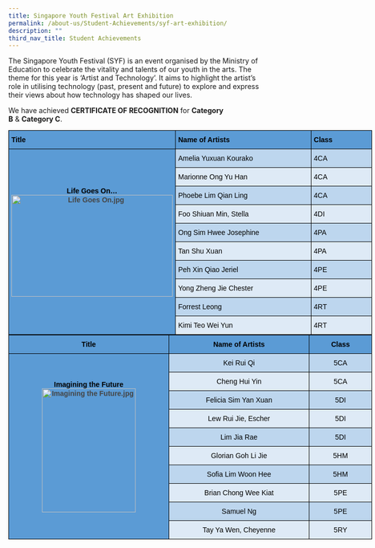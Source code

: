 ```yaml
---
title: Singapore Youth Festival Art Exhibition
permalink: /about-us/Student-Achievements/syf-art-exhibition/
description: ""
third_nav_title: Student Achievements
---
```

The Singapore Youth Festival (SYF) is an event organised by the Ministry of Education to celebrate the vitality and talents of our youth in the arts. The theme for this year is ‘Artist and Technology’. It aims to highlight the artist’s role in utilising technology (past, present and future) to explore and express their views about how technology has shaped our lives.

  

We have achieved **CERTIFICATE OF RECOGNITION** for **Category B** & **Category C**.


<style type="text/css">
.tg  {border-collapse:collapse;border-spacing:0;margin:0px auto;}
.tg td{border-color:black;border-style:solid;border-width:1px;font-family:Arial, sans-serif;font-size:14px;
  overflow:hidden;padding:10px 5px;word-break:normal;}
.tg th{border-color:black;border-style:solid;border-width:1px;font-family:Arial, sans-serif;font-size:14px;
  font-weight:normal;overflow:hidden;padding:10px 5px;word-break:normal;}
.tg .tg-xw6x{background-color:#BDD6EE;color:#454545;text-align:left;vertical-align:top}
.tg .tg-ra0p{background-color:#5B9BD5;color:#454545;font-weight:bold;text-align:center;vertical-align:middle}
.tg .tg-6tuz{background-color:#5B9BD5;color:#454545;font-weight:bold;text-align:left;vertical-align:top}
.tg .tg-8r4w{background-color:#DEEAF6;color:#454545;text-align:left;vertical-align:top}
</style>
<table class="tg" style="undefined;table-layout: fixed; width: 726px">
<colgroup>
<col style="width: 320px">
<col style="width: 281px">
<col style="width: 125px">
</colgroup>
<tbody>
  <tr>
    <td class="tg-6tuz"><span style="color:black">Title</span></td>
    <td class="tg-6tuz"><span style="color:black">Name of Artists</span></td>
    <td class="tg-6tuz"><span style="color:black">Class</span></td>
  </tr>
  <tr>
    <td class="tg-ra0p" rowspan="10"><span style="color:black">Life Goes On… </span><br><img src="https://aitong.moe.edu.sg/qql/slot/u180/Our%20Achievements/Student/Life%20Goes%20On.jpg" alt="Life Goes On.jpg" width="322" height="203"></td>
    <td class="tg-xw6x"><span style="color:black">Amelia Yuxuan Kourako</span></td>
    <td class="tg-xw6x"><span style="color:black">4CA</span></td>
  </tr>
  <tr>
    <td class="tg-8r4w"><span style="color:black">Marionne Ong Yu Han</span></td>
    <td class="tg-8r4w"><span style="color:black">4CA</span></td>
  </tr>
  <tr>
    <td class="tg-xw6x"><span style="color:black">Phoebe Lim Qian Ling</span></td>
    <td class="tg-xw6x"><span style="color:black">4CA</span></td>
  </tr>
  <tr>
    <td class="tg-8r4w"><span style="color:black">Foo Shiuan Min, Stella</span></td>
    <td class="tg-8r4w"><span style="color:black">4DI</span></td>
  </tr>
  <tr>
    <td class="tg-xw6x"><span style="color:black">Ong Sim Hwee Josephine</span></td>
    <td class="tg-xw6x"><span style="color:black">4PA</span></td>
  </tr>
  <tr>
    <td class="tg-8r4w"><span style="color:black">Tan Shu Xuan</span></td>
    <td class="tg-8r4w"><span style="color:black">4PA</span></td>
  </tr>
  <tr>
    <td class="tg-xw6x"><span style="color:black">Peh Xin Qiao Jeriel</span></td>
    <td class="tg-xw6x"><span style="color:black">4PE</span></td>
  </tr>
  <tr>
    <td class="tg-8r4w"><span style="color:black">Yong Zheng Jie Chester</span></td>
    <td class="tg-8r4w"><span style="color:black">4PE</span></td>
  </tr>
  <tr>
    <td class="tg-xw6x"><span style="color:black">Forrest Leong</span></td>
    <td class="tg-xw6x"><span style="color:black">4RT</span></td>
  </tr>
  <tr>
    <td class="tg-8r4w"><span style="color:black">Kimi Teo Wei Yun</span></td>
    <td class="tg-8r4w"><span style="color:black">4RT</span></td>
  </tr>
</tbody>
</table>


<style type="text/css">
.tg  {border-collapse:collapse;border-spacing:0;margin:0px auto;}
.tg td{border-color:black;border-style:solid;border-width:1px;font-family:Arial, sans-serif;font-size:14px;
  overflow:hidden;padding:10px 5px;word-break:normal;}
.tg th{border-color:black;border-style:solid;border-width:1px;font-family:Arial, sans-serif;font-size:14px;
  font-weight:normal;overflow:hidden;padding:10px 5px;word-break:normal;}
.tg .tg-ntt7{background-color:#BDD6EE;color:#454545;text-align:center;vertical-align:top}
.tg .tg-rr2f{background-color:#5B9BD5;color:#454545;font-weight:bold;text-align:center;vertical-align:top}
.tg .tg-4taq{background-color:#DEEAF6;color:#454545;text-align:center;vertical-align:top}
.tg .tg-ra0p{background-color:#5B9BD5;color:#454545;font-weight:bold;text-align:center;vertical-align:middle}
</style>
<table class="tg" style="undefined;table-layout: fixed; width: 726px">
<colgroup>
<col style="width: 320px">
<col style="width: 281px">
<col style="width: 125px">
</colgroup>
<tbody>
  <tr>
    <td class="tg-rr2f"><span style="color:black">Title</span></td>
    <td class="tg-rr2f"><span style="color:black">Name of Artists</span></td>
    <td class="tg-rr2f"><span style="color:black">Class</span></td>
  </tr>
  <tr>
    <td class="tg-ra0p" rowspan="10"><span style="color:black">Imagining the Future</span><br><img src="https://aitong.moe.edu.sg/qql/slot/u180/Our%20Achievements/Student/Imagining%20the%20Future.jpg" alt="Imagining the Future.jpg" width="187" height="247"></td>
    <td class="tg-ntt7"><span style="color:black"> Kei Rui Qi</span></td>
    <td class="tg-ntt7"><span style="color:black"> 5CA</span></td>
  </tr>
  <tr>
    <td class="tg-4taq"><span style="color:black">Cheng Hui Yin</span></td>
    <td class="tg-4taq"><span style="color:black">5CA</span></td>
  </tr>
  <tr>
    <td class="tg-ntt7"><span style="color:black">Felicia Sim Yan Xuan</span></td>
    <td class="tg-ntt7"><span style="color:black">5DI</span></td>
  </tr>
  <tr>
    <td class="tg-4taq"><span style="color:black">Lew Rui Jie, Escher</span></td>
    <td class="tg-4taq"><span style="color:black">5DI</span></td>
  </tr>
  <tr>
    <td class="tg-ntt7"><span style="color:black">Lim Jia Rae</span></td>
    <td class="tg-ntt7"><span style="color:black">5DI</span></td>
  </tr>
  <tr>
    <td class="tg-4taq"><span style="color:black">Glorian Goh Li Jie</span></td>
    <td class="tg-4taq"><span style="color:black">5HM</span></td>
  </tr>
  <tr>
    <td class="tg-ntt7"><span style="color:black">Sofia Lim Woon Hee</span></td>
    <td class="tg-ntt7"><span style="color:black">5HM</span></td>
  </tr>
  <tr>
    <td class="tg-4taq"><span style="color:black">Brian Chong Wee Kiat</span></td>
    <td class="tg-4taq"><span style="color:black">5PE</span></td>
  </tr>
  <tr>
    <td class="tg-ntt7"><span style="color:black">Samuel Ng</span></td>
    <td class="tg-ntt7"><span style="color:black">5PE</span></td>
  </tr>
  <tr>
    <td class="tg-4taq"><span style="color:black">Tay Ya Wen, Cheyenne</span></td>
    <td class="tg-4taq"><span style="color:black">5RY</span></td>
  </tr>
</tbody>
</table>